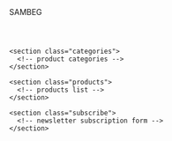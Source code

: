 
<!DOCTYPE html>
<html>
<head>
  <title>My E-commerce Website</title>SAMBEG
  <meta charset="UTF-8">
  <meta name="viewport" content="width=device-width, initial-scale=1.0">
  <link rel="stylesheet" href="style.css">
</head>
<body>
  <header>
    <!-- header content, e.g., logo, navigation menu -->
  </header>
  
  <main>
    <section class="featured">
      <!-- featured products -->
    </section>
    
    <section class="categories">
      <!-- product categories -->
    </section>
    
    <section class="products">
      <!-- products list -->
    </section>
    
    <section class="subscribe">
      <!-- newsletter subscription form -->
    </section>
  </main>
  
  <footer>
    <!-- footer content -->
  </footer>
  
</body>
</html>
